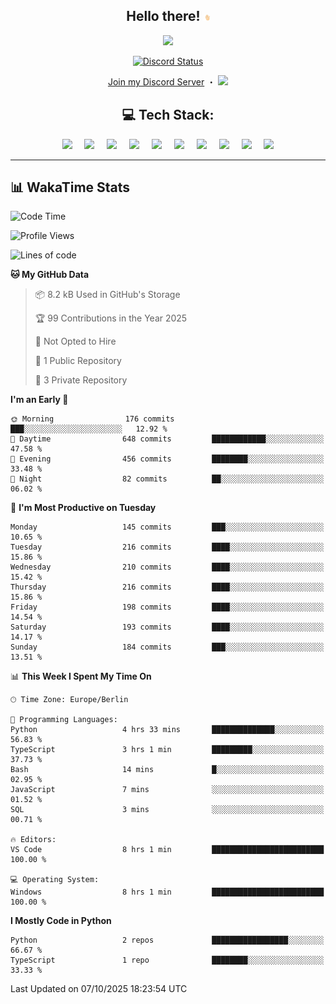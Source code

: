<div align="center">
  
  ## <strong>Hello there! <img src="https://raw.githubusercontent.com/ginny100/ginny100/main/assets/waving-hand.webp" width="2%"></strong><br/>
  <p align="center">
    <a><img src="https://readme-typing-svg.herokuapp.com?color=B57EDC&size=25&center=true&lines=hi+I'm+Chaos;high+perf+discord+dev;postgres+%2B+redis+%2B+python"></a>
  </p>
  
</div>

<div align="center">
  <a href="https://discord.com/users/781512050445778985">
    <img src="https://discord.c99.nl/widget/theme-5/781512050445778985.png" alt="Discord Status" />
  </a>
  <p align="center">  
    <a href="https://discord.gg/dosa">Join my Discord Server</a> ・ 
    <img src="https://komarev.com/ghpvc/?username=Cha03s">
  </p>
</div>


## <div align="center">💻 Tech Stack:</div>
<div align="center">
  <img src="https://cdn.jsdelivr.net/gh/devicons/devicon/icons/python/python-original.svg" height="40" />
  <img width="12" />
  <img src="https://cdn.jsdelivr.net/gh/devicons/devicon/icons/java/java-original.svg" height="40" />
  <img width="12" />
  <img src="https://cdn.jsdelivr.net/gh/devicons/devicon/icons/javascript/javascript-original.svg" height="40" />
  <img width="12" />
  <img src="https://cdn.jsdelivr.net/gh/devicons/devicon/icons/typescript/typescript-original.svg" height="40" />
  <img width="12" />
  <img src="https://cdn.jsdelivr.net/gh/devicons/devicon/icons/nodejs/nodejs-original.svg" height="40" />
  <img width="12" />
  <img src="https://cdn.jsdelivr.net/gh/devicons/devicon/icons/react/react-original.svg" height="40" />
  <img width="12" />
  <img src="https://cdn.jsdelivr.net/gh/devicons/devicon/icons/docker/docker-original.svg" height="40" />
  <img width="12" />
  <img src="https://cdn.jsdelivr.net/gh/devicons/devicon/icons/yaml/yaml-original.svg" height="40" />
  <img width="12" />
  <img src="https://cdn.jsdelivr.net/gh/devicons/devicon/icons/redis/redis-original.svg" height="40" />
  <img width="12" />
  <img src="https://cdn.jsdelivr.net/gh/devicons/devicon/icons/postgresql/postgresql-original.svg" height="40" />
</div>

---

## 📊 WakaTime Stats

<!--START_SECTION:waka-->
![Code Time](http://img.shields.io/badge/Code%20Time-206%20hrs%2042%20mins-blue)

![Profile Views](http://img.shields.io/badge/Profile%20Views-0-blue)

![Lines of code](https://img.shields.io/badge/From%20Hello%20World%20I%27ve%20Written-214.1%20thousand%20lines%20of%20code-blue)

**🐱 My GitHub Data** 

> 📦 8.2 kB Used in GitHub's Storage 
 > 
> 🏆 99 Contributions in the Year 2025
 > 
> 🚫 Not Opted to Hire
 > 
> 📜 1 Public Repository 
 > 
> 🔑 3 Private Repository 
 > 
**I'm an Early 🐤** 

```text
🌞 Morning                176 commits         ███░░░░░░░░░░░░░░░░░░░░░░   12.92 % 
🌆 Daytime                648 commits         ████████████░░░░░░░░░░░░░   47.58 % 
🌃 Evening                456 commits         ████████░░░░░░░░░░░░░░░░░   33.48 % 
🌙 Night                  82 commits          ██░░░░░░░░░░░░░░░░░░░░░░░   06.02 % 
```
📅 **I'm Most Productive on Tuesday** 

```text
Monday                   145 commits         ███░░░░░░░░░░░░░░░░░░░░░░   10.65 % 
Tuesday                  216 commits         ████░░░░░░░░░░░░░░░░░░░░░   15.86 % 
Wednesday                210 commits         ████░░░░░░░░░░░░░░░░░░░░░   15.42 % 
Thursday                 216 commits         ████░░░░░░░░░░░░░░░░░░░░░   15.86 % 
Friday                   198 commits         ████░░░░░░░░░░░░░░░░░░░░░   14.54 % 
Saturday                 193 commits         ████░░░░░░░░░░░░░░░░░░░░░   14.17 % 
Sunday                   184 commits         ███░░░░░░░░░░░░░░░░░░░░░░   13.51 % 
```


📊 **This Week I Spent My Time On** 

```text
🕑︎ Time Zone: Europe/Berlin

💬 Programming Languages: 
Python                   4 hrs 33 mins       ██████████████░░░░░░░░░░░   56.83 % 
TypeScript               3 hrs 1 min         █████████░░░░░░░░░░░░░░░░   37.73 % 
Bash                     14 mins             █░░░░░░░░░░░░░░░░░░░░░░░░   02.95 % 
JavaScript               7 mins              ░░░░░░░░░░░░░░░░░░░░░░░░░   01.52 % 
SQL                      3 mins              ░░░░░░░░░░░░░░░░░░░░░░░░░   00.71 % 

🔥 Editors: 
VS Code                  8 hrs 1 min         █████████████████████████   100.00 % 

💻 Operating System: 
Windows                  8 hrs 1 min         █████████████████████████   100.00 % 
```

**I Mostly Code in Python** 

```text
Python                   2 repos             █████████████████░░░░░░░░   66.67 % 
TypeScript               1 repo              ████████░░░░░░░░░░░░░░░░░   33.33 % 
```




 Last Updated on 07/10/2025 18:23:54 UTC
<!--END_SECTION:waka-->

